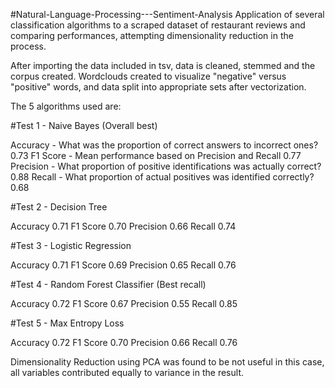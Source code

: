 #Natural-Language-Processing---Sentiment-Analysis
Application of several classification algorithms to a scraped dataset of restaurant reviews and 
comparing performances, attempting dimensionality reduction in the process.

After importing the data included in tsv, data is cleaned, stemmed and the corpus created.
Wordclouds created to visualize "negative" versus "positive" words, and data split into appropriate sets after vectorization.

The 5 algorithms used are:

#Test 1 - Naive Bayes (Overall best)

Accuracy - What was the proportion of correct answers to incorrect ones?
0.73
F1 Score - Mean performance based on Precision and Recall 
0.77
Precision - What proportion of positive identifications was actually correct?
0.88
Recall - What proportion of actual positives was identified correctly?
0.68

#Test 2 - Decision Tree

Accuracy
0.71
F1 Score
0.70
Precision
0.66
Recall
0.74

#Test 3 - Logistic Regression

Accuracy
0.71
F1 Score
0.69
Precision
0.65
Recall
0.76


#Test 4 - Random Forest Classifier (Best recall)

Accuracy
0.72
F1 Score
0.67
Precision
0.55
Recall
0.85


#Test 5 - Max Entropy Loss

Accuracy
0.72
F1 Score
0.70
Precision
0.66
Recall
0.76


Dimensionality Reduction using PCA was found to be not useful in this case, all variables contributed equally to variance in the result.
